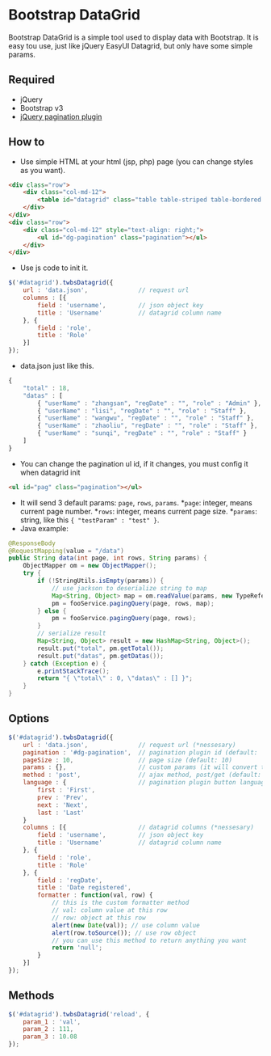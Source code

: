 Bootstrap DataGrid
======
Bootstrap DataGrid is a simple tool used to display data with Bootstrap. It is easy tou use, just like jQuery EasyUI Datagrid, but only have some simple params.

## Required
* jQuery
* Bootstrap v3
* [jQuery pagination plugin](https://github.com/esimakin/twbs-pagination)

## How to
* Use simple HTML at your html (jsp, php) page (you can change styles as you want).

```html
<div class="row">
	<div class="col-md-12">
		<table id="datagrid" class="table table-striped table-bordered bootstrap-datatable datatable responsive"></table>
	</div>
</div>
<div class="row">
	<div class="col-md-12" style="text-align: right;">
		<ul id="dg-pagination" class="pagination"></ul>
	</div>
</div>
```
* Use js code to init it.

```javascript
$('#datagrid').twbsDatagrid({
	url : 'data.json',				// request url
	columns : [{
		field : 'username',			// json object key
		title : 'Username'			// datagrid column name
	}, {
		field : 'role',
		title : 'Role'
	}]
});
```
* data.json just like this.

```javascript
{
	"total" : 18,
	"datas" : [
		{ "userName" : "zhangsan", "regDate" : "", "role" : "Admin" },
		{ "userName" : "lisi", "regDate" : "", "role" : "Staff" },
		{ "userName" : "wangwu", "regDate" : "", "role" : "Staff" },
		{ "userName" : "zhaoliu", "regDate" : "", "role" : "Staff" },
		{ "userName" : "sunqi", "regDate" : "", "role" : "Staff" }
	]
}
```
* You can change the pagination ul id, if it changes, you must config it when datagrid init

```html
<ul id="pag" class="pagination"></ul>
```
* It will send 3 default params: `page`, `rows`, `params`.
	*`page`: integer, means current page number.
	*`rows`: integer, means current page size.
	*`params`: string, like this `{ "testParam" : "test" }`.
* Java example:

```java
@ResponseBody
@RequestMapping(value = "/data")
public String data(int page, int rows, String params) {
	ObjectMapper om = new ObjectMapper();
	try {
		if (!StringUtils.isEmpty(params)) {
			// use jackson to deserialize string to map
			Map<String, Object> map = om.readValue(params, new TypeReference<Map<String, Object>>() {});
			pm = fooService.pagingQuery(page, rows, map);
		} else {
			pm = fooService.pagingQuery(page, rows);
		}
		// serialize result
		Map<String, Object> result = new HashMap<String, Object>();
		result.put("total", pm.getTotal());
		result.put("datas", pm.getDatas());
	} catch (Exception e) {
		e.printStackTrace();
		return "{ \"total\" : 0, \"datas\" : [] }";
	}
}
```

## Options
```javascript
$('#datagrid').twbsDatagrid({
	url : 'data.json',				// request url (*nessesary)
	pagination : '#dg-pagination',	// pagination plugin id (default: '#dg-pagination')
	pageSize : 10,					// page size (default: 10)
	params : {},					// custom params (it will convert to string when send request)
	method : 'post',				// ajax method, post/get (default: 'post')
	language : {					// pagination plugin button language
		first : 'First',
		prev : 'Prev',
		next : 'Next',
		last : 'Last'
	}
	columns : [{					// datagrid columns (*nessesary)
		field : 'username',			// json object key
		title : 'Username'			// datagrid column name
	}, {
		field : 'role',
		title : 'Role'
	}, {
		field : 'regDate',
		title : 'Date registered',
		formatter : function(val, row) {
			// this is the custom formatter method
			// val: column value at this row
			// row: object at this row
			alert(new Date(val)); // use column value
			alert(row.toSource()); // use row object
			// you can use this method to return anything you want
			return 'null';
		}
	}]
});
```

## Methods
```javascript
$('#datagrid').twbsDatagrid('reload', {
	param_1 : 'val',
	param_2 : 111,
	param_3 : 10.08
});
```